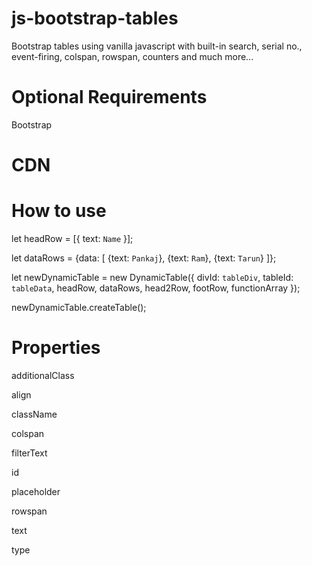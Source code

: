 # js-bootstrap-tables

Bootstrap tables using vanilla javascript with built-in search, serial no., event-firing, colspan, rowspan, counters and much more...

# Optional Requirements

Bootstrap

# CDN

<script src="https://cdn.jsdelivr.net/gh/TaxHeal-in/js-bootstrap-tables@0.1.8/html.js"></script>
<script src="https://cdn.jsdelivr.net/gh/TaxHeal-in/js-bootstrap-tables@0.1.8/table.js"></script>

# How to use

let headRow = [{ text: `Name` }];

let dataRows = {data: [
{text: `Pankaj`},
{text: `Ram`},
{text: `Tarun`}
]};

let newDynamicTable = new DynamicTable({ divId: `tableDiv`, tableId: `tableData`, headRow, dataRows, head2Row, footRow, functionArray });

newDynamicTable.createTable();

# Properties

additionalClass

align

className

colspan

filterText

id

placeholder

rowspan

text

type
